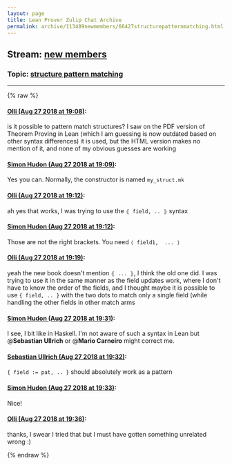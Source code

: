 ```yaml
---
layout: page
title: Lean Prover Zulip Chat Archive 
permalink: archive/113489newmembers/66427structurepatternmatching.html
---
```


## Stream: [new members](index.html)
### Topic: [structure pattern matching](66427structurepatternmatching.html)

---


{% raw %}
#### [ Olli (Aug 27 2018 at 19:08)](https://leanprover.zulipchat.com/#narrow/stream/113489-new%20members/topic/structure%20pattern%20matching/near/132868918):
is it possible to pattern match structures? I saw on the PDF version of Theorem Proving in Lean (which I am guessing is now outdated based on other syntax differences) it is used, but the HTML version makes no mention of it, and none of my obvious guesses are working

#### [ Simon Hudon (Aug 27 2018 at 19:09)](https://leanprover.zulipchat.com/#narrow/stream/113489-new%20members/topic/structure%20pattern%20matching/near/132868967):
Yes you can. Normally, the constructor is named `my_struct.mk`

#### [ Olli (Aug 27 2018 at 19:12)](https://leanprover.zulipchat.com/#narrow/stream/113489-new%20members/topic/structure%20pattern%20matching/near/132869071):
ah yes that works, I was trying to use the `⦃ field, .. ⦄` syntax

#### [ Simon Hudon (Aug 27 2018 at 19:12)](https://leanprover.zulipchat.com/#narrow/stream/113489-new%20members/topic/structure%20pattern%20matching/near/132869129):
Those are not the right brackets. You need `⟨ field1,  ... ⟩`

#### [ Olli (Aug 27 2018 at 19:19)](https://leanprover.zulipchat.com/#narrow/stream/113489-new%20members/topic/structure%20pattern%20matching/near/132869410):
yeah the new book doesn't mention `⦃ ... ⦄`, I think the old one did. I was trying to use it in the same manner as the field updates work, where I don't have to know the order of the fields, and I thought maybe it is possible to use `{ field, .. }` with the two dots to match only a single field (while handling the other fields in other match arms

#### [ Simon Hudon (Aug 27 2018 at 19:31)](https://leanprover.zulipchat.com/#narrow/stream/113489-new%20members/topic/structure%20pattern%20matching/near/132869925):
I see, I bit like in Haskell. I'm not aware of such a syntax in Lean but @**Sebastian Ullrich** or @**Mario Carneiro** might correct me.

#### [ Sebastian Ullrich (Aug 27 2018 at 19:32)](https://leanprover.zulipchat.com/#narrow/stream/113489-new%20members/topic/structure%20pattern%20matching/near/132870018):
`{ field := pat, .. }` should absolutely work as a pattern

#### [ Simon Hudon (Aug 27 2018 at 19:33)](https://leanprover.zulipchat.com/#narrow/stream/113489-new%20members/topic/structure%20pattern%20matching/near/132870035):
Nice!

#### [ Olli (Aug 27 2018 at 19:36)](https://leanprover.zulipchat.com/#narrow/stream/113489-new%20members/topic/structure%20pattern%20matching/near/132870212):
thanks, I swear I tried that but I must have gotten something unrelated wrong :)


{% endraw %}

